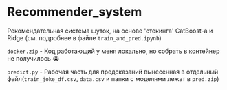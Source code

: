 # Recommender_system

Рекомендательная система шуток, на основе 'стекинга' CatBoost-а и Ridge (см. подробнее в файле `train_and_pred.ipynb`)

`docker.zip` - Код работающий у меня локально, но собрать в контейнер не получилось 😭

`predict.py` - Рабочая часть для предсказаний вынесенная в отдельный файл(`train_joke_df.csv`, `data.csv` и папки с моделями лежат в `pred.zip`)

